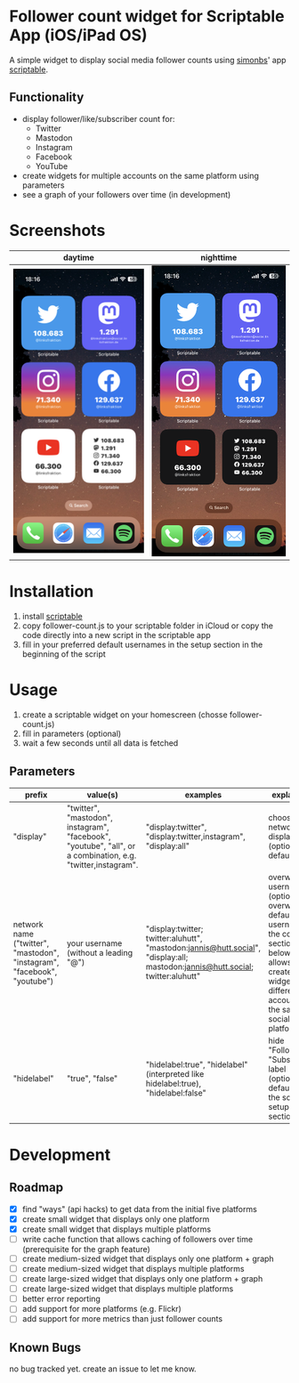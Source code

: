 # Follower count widget for Scriptable App (iOS/iPad OS)
A simple widget to display social media follower counts using [simonbs](https://github.com/simonbs)' app [scriptable](https://scriptable.app).

## Functionality
* display follower/like/subscriber count for:
	* Twitter
	* Mastodon
	* Instagram
	* Facebook
	* YouTube
* create widgets for multiple accounts on the same platform using parameters
* see a graph of your followers over time (in development)

# Screenshots
| daytime | nighttime |
| ------- | --------- |
| ![Screenshot: small widgets by day](screenshots/widgets_small_daytime.png) | ![Screenshot: small widgets by night](screenshots/widgets_small_nighttime.png) |

# Installation
1. install [scriptable](https://scriptable.app)
2. copy follower-count.js to your scriptable folder in iCloud or copy the code directly into a new script in the scriptable app
3. fill in your preferred default usernames in the setup section in the beginning of the script

# Usage
1. create a scriptable widget on your homescreen (chosse follower-count.js)
2. fill in parameters (optional)
3. wait a few seconds until all data is fetched

## Parameters
| **prefix**                                                               | **value(s)**                                                                                                 | **examples**                                                                                                                   | **explanation**                                                                                                                                                                         |
|--------------------------------------------------------------------------|--------------------------------------------------------------------------------------------------------------|--------------------------------------------------------------------------------------------------------------------------------|-----------------------------------------------------------------------------------------------------------------------------------------------------------------------------------------|
| "display"                                                                | "twitter", "mastodon", instagram", "facebook", "youtube", "all", or a combination, e.g. "twitter,instagram". | "display:twitter", "display:twitter,instagram", "display:all"                                                                  | choose social network(s) to display (optional; default: all)                                                                                                                            |
| network name ("twitter", "mastodon", "instagram", "facebook", "youtube") | your username (without a leading "@")                                                                        | "display:twitter; twitter:aluhutt", "mastodon:jannis@hutt.social", "display:all; mastodon:jannis@hutt.social; twitter:aluhutt" | overwrite username(s) (optional; overwrites default usernames in the config section below). this allows you to create widgets for different accounts on the same social media platform. |
| "hidelabel"                                                              | "true", "false"                                                                                              | "hidelabel:true", "hidelabel" (interpreted like hidelabel:true), "hidelabel:false"                                             | hide "Followers" / "Subscribers" label (optional; default: set in the script's setup section)                                                                                           |

# Development 
## Roadmap
- [x] find "ways" (api hacks) to get data from the initial five platforms
- [x] create small widget that displays only one platform
- [x] create small widget that displays multiple platforms
- [ ] write cache function that allows caching of followers over time (prerequisite for the graph feature)
- [ ] create medium-sized widget that displays only one platform + graph
- [ ] create medium-sized widget that displays multiple platforms
- [ ] create large-sized widget that displays only one platform + graph
- [ ] create large-sized widget that displays multiple platforms
- [ ] better error reporting
- [ ] add support for more platforms (e.g. Flickr)
- [ ] add support for more metrics than just follower counts

## Known Bugs
no bug tracked yet. create an issue to let me know.
